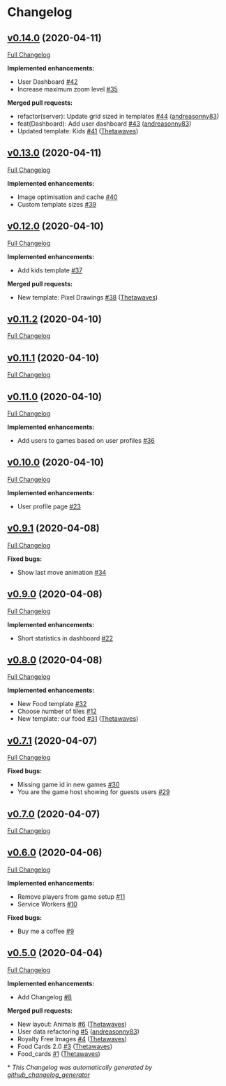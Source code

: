 # Changelog

## [v0.14.0](https://github.com/andreasonny83/online-memory/tree/v0.14.0) (2020-04-11)

[Full Changelog](https://github.com/andreasonny83/online-memory/compare/v0.13.0...v0.14.0)

**Implemented enhancements:**

- User Dashboard [\#42](https://github.com/andreasonny83/online-memory/issues/42)
- Increase maximum zoom level [\#35](https://github.com/andreasonny83/online-memory/issues/35)

**Merged pull requests:**

- refactor\(server\): Update grid sized in templates [\#44](https://github.com/andreasonny83/online-memory/pull/44) ([andreasonny83](https://github.com/andreasonny83))
- feat\(Dashboard\): Add user dashboard [\#43](https://github.com/andreasonny83/online-memory/pull/43) ([andreasonny83](https://github.com/andreasonny83))
- Updated template: Kids [\#41](https://github.com/andreasonny83/online-memory/pull/41) ([Thetawaves](https://github.com/Thetawaves))

## [v0.13.0](https://github.com/andreasonny83/online-memory/tree/v0.13.0) (2020-04-11)

[Full Changelog](https://github.com/andreasonny83/online-memory/compare/v0.12.0...v0.13.0)

**Implemented enhancements:**

- Image optimisation and cache [\#40](https://github.com/andreasonny83/online-memory/issues/40)
- Custom template sizes [\#39](https://github.com/andreasonny83/online-memory/issues/39)

## [v0.12.0](https://github.com/andreasonny83/online-memory/tree/v0.12.0) (2020-04-10)

[Full Changelog](https://github.com/andreasonny83/online-memory/compare/v0.11.2...v0.12.0)

**Implemented enhancements:**

- Add kids template [\#37](https://github.com/andreasonny83/online-memory/issues/37)

**Merged pull requests:**

- New template: Pixel Drawings [\#38](https://github.com/andreasonny83/online-memory/pull/38) ([Thetawaves](https://github.com/Thetawaves))

## [v0.11.2](https://github.com/andreasonny83/online-memory/tree/v0.11.2) (2020-04-10)

[Full Changelog](https://github.com/andreasonny83/online-memory/compare/v0.11.1...v0.11.2)

## [v0.11.1](https://github.com/andreasonny83/online-memory/tree/v0.11.1) (2020-04-10)

[Full Changelog](https://github.com/andreasonny83/online-memory/compare/v0.11.0...v0.11.1)

## [v0.11.0](https://github.com/andreasonny83/online-memory/tree/v0.11.0) (2020-04-10)

[Full Changelog](https://github.com/andreasonny83/online-memory/compare/v0.10.0...v0.11.0)

**Implemented enhancements:**

- Add users to games based on user profiles [\#36](https://github.com/andreasonny83/online-memory/issues/36)

## [v0.10.0](https://github.com/andreasonny83/online-memory/tree/v0.10.0) (2020-04-10)

[Full Changelog](https://github.com/andreasonny83/online-memory/compare/v0.9.1...v0.10.0)

**Implemented enhancements:**

- User profile page [\#23](https://github.com/andreasonny83/online-memory/issues/23)

## [v0.9.1](https://github.com/andreasonny83/online-memory/tree/v0.9.1) (2020-04-08)

[Full Changelog](https://github.com/andreasonny83/online-memory/compare/v0.9.0...v0.9.1)

**Fixed bugs:**

- Show last move animation [\#34](https://github.com/andreasonny83/online-memory/issues/34)

## [v0.9.0](https://github.com/andreasonny83/online-memory/tree/v0.9.0) (2020-04-08)

[Full Changelog](https://github.com/andreasonny83/online-memory/compare/v0.8.0...v0.9.0)

**Implemented enhancements:**

- Short statistics in dashboard [\#22](https://github.com/andreasonny83/online-memory/issues/22)

## [v0.8.0](https://github.com/andreasonny83/online-memory/tree/v0.8.0) (2020-04-08)

[Full Changelog](https://github.com/andreasonny83/online-memory/compare/v0.7.1...v0.8.0)

**Implemented enhancements:**

- New Food template [\#32](https://github.com/andreasonny83/online-memory/issues/32)
- Choose number of tiles [\#12](https://github.com/andreasonny83/online-memory/issues/12)
- New template: our food [\#31](https://github.com/andreasonny83/online-memory/pull/31) ([Thetawaves](https://github.com/Thetawaves))

## [v0.7.1](https://github.com/andreasonny83/online-memory/tree/v0.7.1) (2020-04-07)

[Full Changelog](https://github.com/andreasonny83/online-memory/compare/v0.7.0...v0.7.1)

**Fixed bugs:**

- Missing game id in new games [\#30](https://github.com/andreasonny83/online-memory/issues/30)
- You are the game host showing for guests users [\#29](https://github.com/andreasonny83/online-memory/issues/29)

## [v0.7.0](https://github.com/andreasonny83/online-memory/tree/v0.7.0) (2020-04-07)

[Full Changelog](https://github.com/andreasonny83/online-memory/compare/v0.6.0...v0.7.0)

## [v0.6.0](https://github.com/andreasonny83/online-memory/tree/v0.6.0) (2020-04-06)

[Full Changelog](https://github.com/andreasonny83/online-memory/compare/v0.5.0...v0.6.0)

**Implemented enhancements:**

- Remove players from game setup [\#11](https://github.com/andreasonny83/online-memory/issues/11)
- Service Workers [\#10](https://github.com/andreasonny83/online-memory/issues/10)

**Fixed bugs:**

- Buy me a coffee [\#9](https://github.com/andreasonny83/online-memory/issues/9)

## [v0.5.0](https://github.com/andreasonny83/online-memory/tree/v0.5.0) (2020-04-04)

[Full Changelog](https://github.com/andreasonny83/online-memory/compare/dee5b6f4679bef5c23a7e96d471b2d599243221d...v0.5.0)

**Implemented enhancements:**

- Add Changelog [\#8](https://github.com/andreasonny83/online-memory/issues/8)

**Merged pull requests:**

- New layout: Animals [\#6](https://github.com/andreasonny83/online-memory/pull/6) ([Thetawaves](https://github.com/Thetawaves))
- User data refactoring [\#5](https://github.com/andreasonny83/online-memory/pull/5) ([andreasonny83](https://github.com/andreasonny83))
- Royalty Free Images [\#4](https://github.com/andreasonny83/online-memory/pull/4) ([Thetawaves](https://github.com/Thetawaves))
- Food Cards 2.0 [\#3](https://github.com/andreasonny83/online-memory/pull/3) ([Thetawaves](https://github.com/Thetawaves))
- Food\_cards [\#1](https://github.com/andreasonny83/online-memory/pull/1) ([Thetawaves](https://github.com/Thetawaves))



\* *This Changelog was automatically generated by [github_changelog_generator](https://github.com/github-changelog-generator/github-changelog-generator)*
